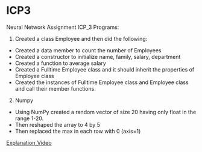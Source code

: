 # ICP3
Neural Network Assignment ICP_3 Programs:

1. Created a class Employee and then did the following:

- Created a data member to count the number of Employees
- Created a constructor to initialize name, family, salary, department
- Created a function to average salary
- Created a Fulltime Employee class and it should inherit the properties of Employee class
- Created the instances of Fulltime Employee class and Employee class and call their member functions.

2. Numpy

- Using NumPy created a random vector of size 20 having only float in the range 1-20.
- Then reshaped the array to 4 by 5
- Then replaced the max in each row with 0 (axis=1)

[Explanation_Video]()

